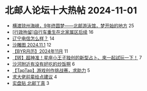 # 北邮人论坛十大热帖 2024-11-01

- [横渡琼州海峡，9年终圆梦——北邮游泳馆，梦开始的地方](https://bbs.byr.cn/article/Swim/130620) 25
- [[行政拘留]自行车重生在北家属区后续](https://bbs.byr.cn/article/Talking/6429355) 16
- [辽宁电信怎么样？](https://bbs.byr.cn/article/Job/2218625) 14
- [沙雕图 2024.11.1](https://bbs.byr.cn/article/Joke/732878) 12
- [【BYR月历】2024年11月](https://bbs.byr.cn/article/Showcase/2412) 11
- [【转】超神准！星座小王子独创的新型占卜、來一起試玩一下！](https://bbs.byr.cn/article/Constellations/326533) 7
- [沙河附近有没有好吃的炒饭啊](https://bbs.byr.cn/article/Food/526628) 6
- [【TapTap】游戏创作挑战赛，求助力](https://bbs.byr.cn/article/Entrepreneurship/30908) 5
- [求大佬前辈给点建议](https://bbs.byr.cn/article/WorkLife/1221447) 4
- [实盘贴 北邮丁真](https://bbs.byr.cn/article/Picture/3368556) 3


